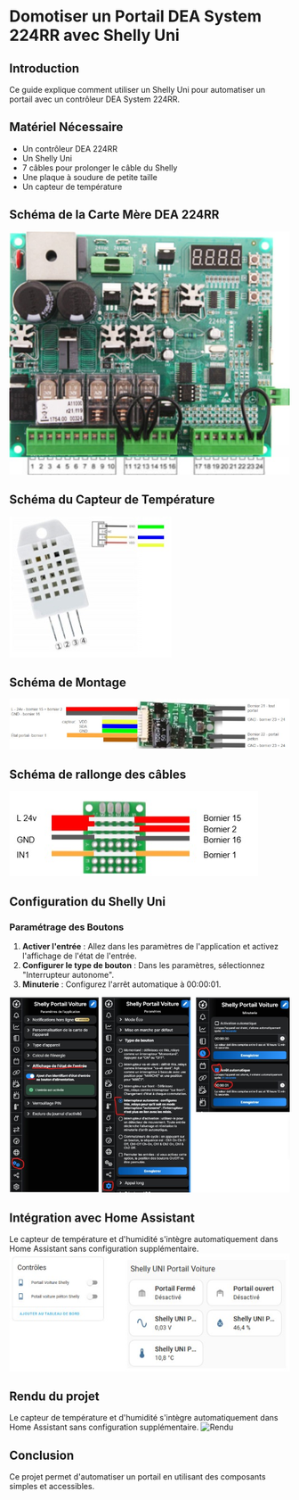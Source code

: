 # Domotiser un Portail DEA System 224RR avec Shelly Uni

## Introduction
Ce guide explique comment utiliser un Shelly Uni pour automatiser un portail avec un contrôleur DEA System 224RR.

## Matériel Nécessaire
- Un contrôleur DEA 224RR
- Un Shelly Uni
- 7 câbles pour prolonger le câble du Shelly
- Une plaque à soudure de petite taille
- Un capteur de température

## Schéma de la Carte Mère DEA 224RR
![Carte Mère DEA 224RR](dea_224rr.png.jpg)

## Schéma du Capteur de Température
![Capteur de Température](capteur_temperature.png.jpg)

## Schéma de Montage
![Schéma de Montage](schema_montage.png.jpg)

## Schéma de rallonge des câbles
![Schéma rallonge](carte.jpg)

## Configuration du Shelly Uni
### Paramétrage des Boutons
1. **Activer l'entrée** : Allez dans les paramètres de l'application et activez l'affichage de l'état de l'entrée.
2. **Configurer le type de bouton** : Dans les paramètres, sélectionnez "Interrupteur autonome".
3. **Minuterie** : Configurez l'arrêt automatique à 00:00:01.

![Configuration Shelly](configuration_shelly.jpg)


## Intégration avec Home Assistant
Le capteur de température et d'humidité s'intègre automatiquement dans Home Assistant sans configuration supplémentaire.
![Rendu HA](rendu_ha.jpg)

## Rendu du projet
Le capteur de température et d'humidité s'intègre automatiquement dans Home Assistant sans configuration supplémentaire.
![Rendu](rendu.jpg)


## Conclusion
Ce projet permet d'automatiser un portail en utilisant des composants simples et accessibles.


